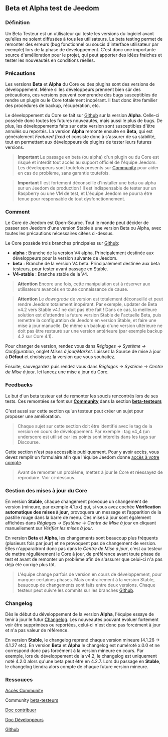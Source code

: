 
## Beta et Alpha test de Jeedom

### Définition

Un Beta Testeur est un utilisateur qui teste les versions du logiciel avant qu'elles ne soient diffusées à tous les utilisateurs. Le beta testing permet de remonter des erreurs (bug fonctionnel ou soucis d'interface utilisateur par exemple) lors de la phase de développement. C'est donc une importante source d'amélioration pour le projet, qui peut apporter des idées fraiches et tester les nouveautés en conditions réelles. 

### Précautions

Les versions **Beta** et **Alpha** du Core ou des plugins sont des versions de développement. Même si les développeurs prennent bien sûr des précautions, ces versions peuvent comprendre des bugs susceptibles de rendre un plugin ou le Core totalement inopérant. Il faut donc être familier des procédures de backup, récupération, etc.

Le développement du Core se fait sur [Github](https://github.com/jeedom/core) sur la version **Alpha**. Celle-ci possède donc toutes les futures nouveautés, mais aussi le plus de bugs. De plus, les développements faits sur cette version sont susceptibles d'être annulés ou reportés. La version **Alpha** remonte ensuite en **Beta**, qui est généralement *Featured fixed* et consiste donc à s'assurer de sa stabilité, tout en permettant aux développeurs de plugins de tester leurs futures versions.

> **Important**
> Le passage en beta (ou alpha) d'un plugin ou du Core est risqué et interdit tout accès au support officiel de l'équipe Jeedom. Les développeurs sont toutefois présents sur [Community](https://community.jeedom.com/) pour aider en cas de problème, sans garantie toutefois.

> **Important**
> Il est fortement déconseillé d'installer une beta ou alpha sur un Jeedom de production ! Il est indispensable de tester sur un Raspberry ou une VM de test, et L'équipe Jeedom ne pourra être tenue pour responsable  de tout dysfonctionnement.

### Comment

Le Core de Jeedom est Open-Source. Tout le monde peut décider de passer son Jeedom d'une version Stable à une version Beta ou Alpha, avec toutes les précautions nécessaires citées ci-dessus.

Le Core possède trois branches principales sur [Github](https://github.com/jeedom/core):

-  **alpha** : Branche de la version V4 alpha. Principalement destinée aux développeurs pour la version suivante de Jeedom.
-  **beta** : Branche de la version V4 beta. Principalement destinée aux beta testeurs, pour tester avant passage en Stable.
-  **V4-stable** : Branche stable de la V4.

> **Attention**
> Encore une fois, cette manipulation est à réserver aux utilisateurs avancés en toute connaissance de cause.

> **Attention**
> Le *downgrade* de version est totalement déconseillé et peut rendre Jeedom totalement inopérant. Par exemple, updater de Beta v4.2 vers Stable v4.1 ne doit pas être fait ! Dans ce cas, la meilleure solution est d'attendre la future version Stable de l'actuelle Beta, puis remettre la configuration de Jeedom en version Stable, et faire une mise à jour manuelle. De même un backup d'une version ultérieure ne doit pas être restauré sur une version antérieure (par exemple backup 4.2 sur Core 4.1).

Pour changer de version, rendez vous dans *Réglages → Système → Configuration*, onglet *Mises à jour/Market*. Laissez la Source de mise à jour à **Défaut** et choisissez la version que vous souhaitez.

Ensuite, sauvegardez puis rendez vous dans *Réglages → Système → Centre de Mise à jour*. Ici lancez une mise à jour du Core.

### Feedbacks

Le but d'un beta testeur est de remonter les soucis rencontrés lors de ses tests.
Ces remontées se font sur **[Community](https://community.jeedom.com/)** dans la section **[beta-testeurs](https://community.jeedom.com/c/salon-des-beta-testeurs/6)**

C'est aussi sur cette section qu'un testeur peut créer un sujet pour proposer une amélioration.

> Chaque sujet sur cette section doit être identifié avec le tag de la version en cours de développement. Par exemple : tag v4_4 (un underscore est utilisé car les points sont interdits dans les tags sur Discourse.

Cette section n'est pas accessible publiquement. Pour y avoir accès, vous devez remplir un formulaire afin que l'équipe Jeedom donne [accès à votre compte](https://blog.jeedom.com/jeedom-partenaire-beta-testeur/).

> Avant de remonter un problème, mettez à jour le Core et réessayez de reproduire. Voir ci-dessous.

### Gestion des mises à jour du Core

En version **Stable**, chaque changement provoque un changement de version (mineure, par exemple 4.1.xx) qui, si vous avez cochée **Vérification automatique des mises à jour**, provoquera un message et l’apparition de la pastille rouge dans la barre de menu. Ces mises à jour sont également affichées dans *Réglages → Système → Centre de Mise à jour* en cliquant manuellement sur *Vérifier les mises à jour*.

En version **Beta** et **Alpha**, les changements sont beaucoup plus fréquents (plusieurs fois par jour) et ne provoquent pas de changement de version. Elles n'apparaitront donc pas dans le *Centre de Mise à jour*, c'est au testeur de mettre régulièrement le Core à jour, de préférence avant toute phase de test et avant de remonter un problème afin de s'assurer que celui-ci n'a pas déjà été corrigé plus tôt.

> L'équipe change parfois de version en cours de développement, pour marquer certaines phases. Mais contrairement à la version Stable, beaucoup de changements sont faits entre deux versions. Chaque testeur peut suivre les commits sur les branches [Github](https://github.com/jeedom/core).

### Changelog

Dès le début du développement de la version **Alpha**, l'équipe essaye de tenir à jour le futur [Changelog](/fr_FR/core/#VERSION#/changelog). Les nouveautés pouvant évoluer fortement voir être supprimées ou reportées, celui-ci n'est donc pas forcément à jour et n'a pas valeur de référence.

En version **Stable**, le changelog reprend chaque version mineure (4.1.26 -> 4.1.27 etc). En version **Beta** et **Alpha** le changelog est numéroté x.0.0 et ne correspond donc pas forcément à la version mineure en cours. Par exemple, lors du développement de la v4.2, le changelog est uniquement noté 4.2.0 alors qu'une beta peut être en 4.2.7. Lors du passage en **Stable**, le changelog tiendra alors compte de chaque future version mineure.

### Ressouces

 [Accès Community](https://blog.jeedom.com/jeedom-partenaire-beta-testeur/)
 
Community [beta-testeurs](https://community.jeedom.com/c/salon-des-beta-testeurs/6)

[Doc contribuer](/fr_FR/contribute/)

[Doc Développeurs](/fr_FR/dev/)

[Github](https://github.com/jeedom/core)
